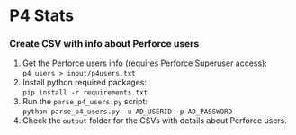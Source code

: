 # P4 Stats

### Create CSV with info about Perforce users

1. Get the Perforce users info (requires Perforce Superuser access):  
`p4 users > input/p4users.txt`
1. Install python required packages:  
`pip install -r requirements.txt`
1. Run the `parse_p4_users.py` script:  
`python parse_p4_users.py -u AD_USERID -p AD_PASSWORD`
1. Check the `output` folder for the CSVs with details about Perforce users.